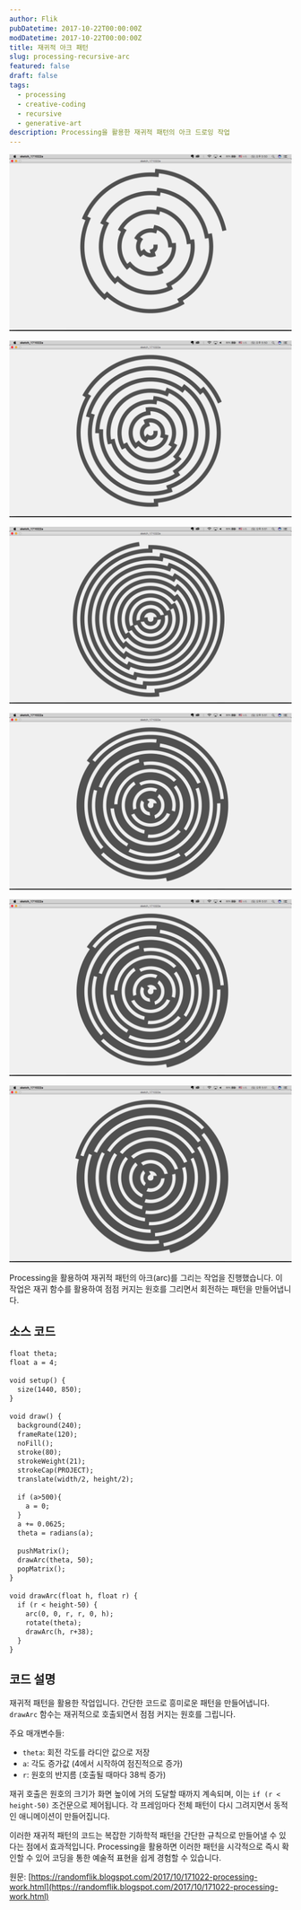 ```yaml
---
author: Flik
pubDatetime: 2017-10-22T00:00:00Z
modDatetime: 2017-10-22T00:00:00Z
title: 재귀적 아크 패턴
slug: processing-recursive-arc
featured: false
draft: false
tags:
  - processing
  - creative-coding
  - recursive
  - generative-art
description: Processing을 활용한 재귀적 패턴의 아크 드로잉 작업
---
```


![스크린샷](2025-06-05-01-32-43.png)

![스크린샷](2025-06-05-01-32-55.png)

![스크린샷](2025-06-05-01-33-04.png)

![스크린샷](2025-06-05-01-33-14.png)

![스크린샷](2025-06-05-01-33-21.png)

![스크린샷](2025-06-05-01-33-27.png)

Processing을 활용하여 재귀적 패턴의 아크(arc)를 그리는 작업을 진행했습니다. 이 작업은 재귀 함수를 활용하여 점점 커지는 원호를 그리면서 회전하는 패턴을 만들어냅니다.

## 소스 코드

```processing
float theta;
float a = 4;

void setup() {
  size(1440, 850);
}

void draw() {
  background(240);
  frameRate(120);
  noFill();
  stroke(80);
  strokeWeight(21);
  strokeCap(PROJECT);
  translate(width/2, height/2);

  if (a>500){
    a = 0;
  }
  a += 0.0625;
  theta = radians(a);

  pushMatrix();
  drawArc(theta, 50);
  popMatrix();
}

void drawArc(float h, float r) {
  if (r < height-50) {
    arc(0, 0, r, r, 0, h);
    rotate(theta);
    drawArc(h, r+38);
  }
}
```

## 코드 설명

재귀적 패턴을 활용한 작업입니다. 간단한 코드로 흥미로운 패턴을 만들어냅니다.
`drawArc` 함수는 재귀적으로 호출되면서 점점 커지는 원호를 그립니다.

주요 매개변수들:

- `theta`: 회전 각도를 라디안 값으로 저장
- `a`: 각도 증가값 (4에서 시작하여 점진적으로 증가)
- `r`: 원호의 반지름 (호출될 때마다 38씩 증가)

재귀 호출은 원호의 크기가 화면 높이에 거의 도달할 때까지 계속되며, 이는 `if (r < height-50)` 조건문으로 제어됩니다. 각 프레임마다 전체 패턴이 다시 그려지면서 동적인 애니메이션이 만들어집니다.

이러한 재귀적 패턴의 코드는 복잡한 기하학적 패턴을 간단한 규칙으로 만들어낼 수 있다는 점에서 효과적입니다. Processing을 활용하면 이러한 패턴을 시각적으로 즉시 확인할 수 있어 코딩을 통한 예술적 표현을 쉽게 경험할 수 있습니다.

원문: [https://randomflik.blogspot.com/2017/10/171022-processing-work.html](https://randomflik.blogspot.com/2017/10/171022-processing-work.html)
